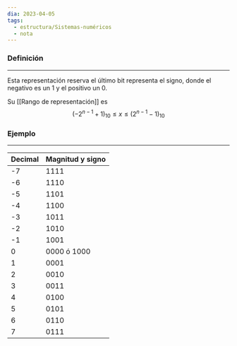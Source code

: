 ```yaml
---
dia: 2023-04-05
tags:
  - estructura/Sistemas-numéricos
  - nota
---
```

### Definición
---
Esta representación reserva el último bit representa el signo, donde el negativo es un $1$ y el positivo un $0$. 

Su [[Rango de representación]] es $$ (-2^{n-1} + 1)_{10} \le x \le (2^{n-1} - 1)_{10}$$


### Ejemplo
---
| Decimal | Magnitud y signo |
| ------- | ---------------- |
| -7      | 1111             |
| -6      | 1110             |
| -5      | 1101             |
| -4      | 1100             |
| -3      | 1011             |
| -2      | 1010             |
| -1      | 1001             |
| 0       | 0000 ó 1000      |
| 1       | 0001             |
| 2       | 0010             |
| 3       | 0011             |
| 4       | 0100             |
| 5       | 0101             |
| 6       | 0110             |
| 7       | 0111             |

